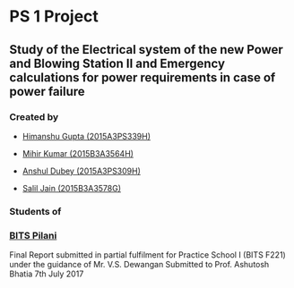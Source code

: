  # PS 1 Project 

## Study of the Electrical system of the new Power and Blowing Station II and Emergency calculations for power requirements in case of power failure

### Created by 

* [Himanshu Gupta (2015A3PS339H)](https://github.com/him1411)

* [Mihir Kumar (2015B3A3564H)](https://github.com/Mihir1996)
  

* [Anshul Dubey (2015A3PS309H)](https://github.com/Anshul2166-sophos)         

* [Salil Jain (2015B3A3578G)](https://github.com/Salil-Jain)

### Students of 
### [BITS Pilani ]
[BITS Pilani ]: <http://www.bits-pilani.ac.in/> 

Final Report submitted in partial fulfilment for Practice School I (BITS F221) under the guidance of
Mr. V.S. Dewangan
Submitted to
Prof. Ashutosh Bhatia
7th July 2017
